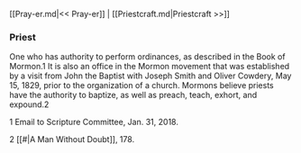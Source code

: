 [[Pray-er.md|<< Pray-er]]  |  [[Priestcraft.md|Priestcraft >>]]

### Priest
One who has authority to perform ordinances, as described in the Book of Mormon.1 It is also an office in the Mormon movement that was established by a visit from John the Baptist with Joseph Smith and Oliver Cowdery, May 15, 1829, prior to the organization of a church. Mormons believe priests have the authority to baptize, as well as preach, teach, exhort, and expound.2



1 Email to Scripture Committee, Jan. 31, 2018.


2
[[#|A Man Without Doubt]], 178.